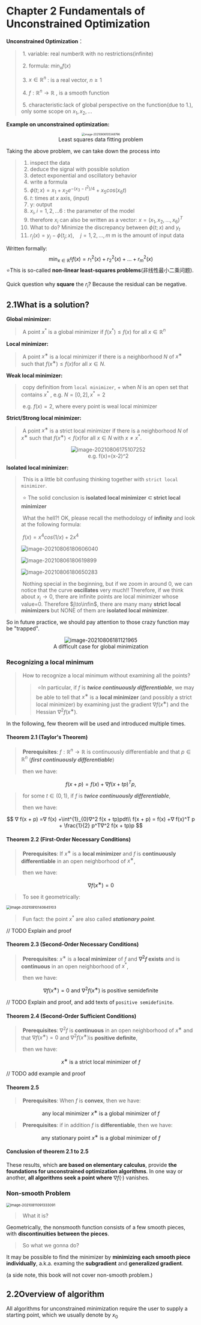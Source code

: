 # Chapter 2 Fundamentals of Unconstrained Optimization

**Unconstrained Optimization**：

> ​	1. variable: real number$\mathbb{R}$​ with no restrictions(infinite)
>
> ​	2. formula: $\text{min}_xf(x)$​
>
> ​	3. $x\in \mathbb{R}^n$ : is a real vector, $n\geq 1$
>
> ​	4. $f:\mathbb{R}^n \to \mathbb{R}$​ , is a smooth function
>
> ​	5. characteristic:lack of global perspective on the function(due to 1.), only some scope on $x_1,x_2,...$



**Example on unconstrained optimization:**

<figure><center><img src="img/image-20210806105348796.png" alt="image-20210806105348796" style="zoom:50%;" />  <figcaption>Least squares data fitting problem</figcaption></center>
</figure>
Taking the above problem, we can take down the process into

> 1. inspect the data
> 2. deduce the signal with possible solution
> 3. detect exponential and oscillatory behavior
> 4. write a formula
> 5. $\phi(t;x)=x_1+x_2e^{-(x_3-t^2)/4}+x_5cos(x_6t)$
> 6. $t$: times at $x$ axis, (input)
> 7. y: output
> 8. $x_i,i=1,2,...6$ : the parameter of the model
> 9. therefore $x_i$ can also be written as a vector: $x=(x_1,x_2,...,x_6)^T$
> 10. What to do? Minimize the discrepancy between $\phi(t;x)$ and $y_t$
> 11. $r_j(x)=y_j-\phi(t_j;x),\quad j=1,2,...,m$    m is the amount of input data

Written formally:
$$
\min_{x\in\mathbb{R}^6} f(x)=r_1^2(x)+r_2^2(x)+...+r_m^2(x)
$$
:star:This is so-called **non-linear least-squares problems**(非线性最小二乘问题). 

Quick question why **square** the $r_i$? Because the residual can be negative.



## 2.1What is a solution?

**Global minimizer:**

> ​	A point $x^*$ is a global minimizer if $f(x^*)\leq f(x)$ for all $x\in\mathbb{R}^n$​

**Local minimizer:**

> ​	A point $x^∗$ is a local minimizer if there is a neighborhood $N$ of $x^∗$ such that $f(x^∗) ≤ f(x)$for all $x ∈ N$.

**Weak local minimizer:**

> ​	copy definition from `local minimizer`, + when $N$​ is an open set that contains $x^*$​​ , e.g. $N=[0,2], x^*=2$​
>
> ​	e.g. $f(x)=2$​, where every point is weal local minimizer

**Strict/Strong local minimizer:**

> ​	A point $x^∗$​​ is a strict local minimizer if there is a neighborhood $N$​​ of $x^∗$​​ such that $f(x^∗) < f(x)$​​for all $x ∈ N$​ with $x\neq x^*$​​​.
>
> <figure><center><img src="img/image-20210806175107252.png" alt="image-20210806175107252" style="zoom:100%;" />  <figcaption>e.g. f(x)=(x-2)^2</figcaption></center>
> </figure>

**Isolated local minimizer:**

> ​	This is a little bit confusing thinking together with `strict local minimizer`.
>
> ​	:star: The solid conclusion is **isolated local minimizer** **$\subset$​​ strict local minimizer** 
>
> ​	What the hell?!  OK, please recall the methodology of **infinity** and look at the following formula:
>
> ​	$f(x)=x^4cos(1/x)+2x^4$
>
> ![image-20210806180606040](img/image-20210806180606040.png)
>
> ![image-20210806180619899](img/image-20210806180619899.png)
>
> ![image-20210806180650283](img/image-20210806180650283.png)
>
> ​	Nothing special in the beginning, but if we zoom in around 0, we can notice that the curve **oscillates** very much!! Therefore, if we think about $x_j\to0$, there are infinite points are local minimizer whose value=0. Therefore $j\to\infin$​, there are many many **strict local minimizers** but NONE of them are **isolated local minimizer**.





So in future practice, we should pay attention to those crazy function may be "trapped".

<figure><center> <img src="img/image-20210806181121965.png" alt="image-20210806181121965" style="zoom:100%;" /> <figcaption>A difficult case for global minimization</figcaption></center>
</figure>


### Recognizing a local minimum

> ​	How to recognize a local minimum without examining all the points?
>
> > ​		:star:In particular, if $f$ is ***twice continuously differentiable***, we may be able to tell that $x^∗$ is a **local minimizer** (and possibly a strict local minimizer) by examining just the gradient $∇ f(x^∗)$ and the Hessian $∇^2 f(x^∗)$.



In the following, few theorem will be used and introduced multiple times.



#### Theorem 2.1 (Taylor's Theorem)

> ​	**Prerequisites**: $f :\mathbb{R}^n → \mathbb{R}$ is continuously differentiable and that $p ∈ \mathbb{R}^n$     (***first continuously differentiable***)
>
> ​	then we have:

$$
f(x + p) = f(x) +∇ f(x + tp)^T p,
$$

> ​	for some $t\in (0,1)$, if $f$​​ is  ***twice continuously differentiable***, 
>
> ​	then we have:

$$
∇ f(x + p) =∇ f(x) +\int^{1}_{0}∇^2 f(x + tp)pdt\\
f(x + p) = f(x) +∇ f(x)^T p + \frac{1}{2} p^T∇^2 f(x + tp)p
$$



#### Theorem 2.2 (First-Order Necessary Conditions)

> ​	**Prerequisites**: If $x^∗$ is a **local minimizer** and $f$ is **continuously differentiable** in an open neighborhood of $x^∗$, 
>
> ​	then we have: 

$$
∇ f(x^∗) = 0
$$

> ​	To see it geometrically:

<img src="img/image-20210810140645103.png" alt="image-20210810140645103" style="zoom:67%;" />



> ​	Fun fact: the point $x^*$ are also called ***stationary point***.

// TODO Explain and proof 



#### Theorem 2.3 (Second-Order Necessary Conditions)

> ​	**Prerequisites**: $x^∗$ is a **local minimizer** of $f$ and **$∇^2 f$ exists** and is **continuous** in an open neighborhood of $x^*$​,
>
> ​	then we have:

$$
∇ f(x^∗) = 0 \text{ and }∇^2 f(x^∗) \text{ is positive semidefinite}
$$

// TODO Explain and proof, and add texts of `positive semidefinite`.



#### Theorem 2.4 (Second-Order Sufficient Conditions)

> ​	**Prerequisites**: $∇^2 f$ is **continuous** in an open neighborhood of $x^∗$ and that $∇ f(x^∗)= 0$ and $∇^2 f(x^∗)$​ is **positive definite**,
>
> ​	then we have:

$$
x^∗ \text{ is a strict local minimizer of }f
$$

// TODO add example and proof



#### Theorem 2.5

> ​	**Prerequisites**: When $f$ is **convex**, then we have:

$$
\text{any local minimizer }x^∗ \text{ is a global minimizer of }f
$$

> ​	**Prerequisites**: if in addition $f$ is **differentiable**, then we have:

$$
\text{any stationary point } x^∗\text{ is a global minimizer of }f
$$



#### Conclusion of theorem 2.1 to 2.5

These results, which **are based on elementary calculus**, provide **the foundations for unconstrained optimization algorithms**. In one way or another, **all algorithms seek a point where** $∇ f(·)$ vanishes.



### Non-smooth Problem

<img src="img/image-20210811091333091.png" alt="image-20210811091333091" style="zoom:67%;" />

> ​	What it is?

Geometrically, the nonsmooth function consists of a few smooth pieces, with **discontinuities between the pieces**.

> ​	So what we gonna do?

It may be possible to find the minimizer by **minimizing each smooth piece individually**, a.k.a. examing the **subgradient** and **generalized gradient**.

(a side note, this book will not cover non-smooth problem.)



## 2.2Overview of algorithm

All algorithms for unconstrained minimization require the user to supply a starting point, which we usually denote by $x_0$

